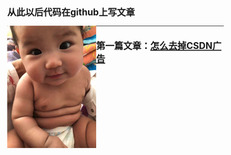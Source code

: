 ## 从此以后代码在github上写文章

<img src="imgs/baobao.png" style="float:left"></img>

---



## 第一篇文章：[怎么去掉CSDN广告](tools/csdn怎么去除广告.md)





